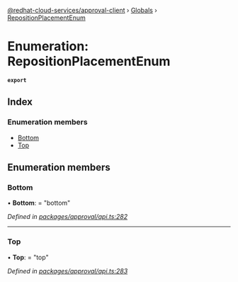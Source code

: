 [@redhat-cloud-services/approval-client](../README.md) › [Globals](../globals.md) › [RepositionPlacementEnum](repositionplacementenum.md)

# Enumeration: RepositionPlacementEnum

**`export`** 

## Index

### Enumeration members

* [Bottom](repositionplacementenum.md#bottom)
* [Top](repositionplacementenum.md#top)

## Enumeration members

###  Bottom

• **Bottom**: = "bottom"

*Defined in [packages/approval/api.ts:282](https://github.com/leSamo/javascript-clients/blob/master/packages/approval/api.ts#L282)*

___

###  Top

• **Top**: = "top"

*Defined in [packages/approval/api.ts:283](https://github.com/leSamo/javascript-clients/blob/master/packages/approval/api.ts#L283)*
